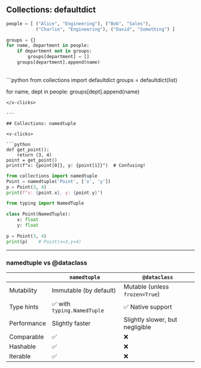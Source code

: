 ## Collections: defaultdict

<v-clicks>

```python
people = [ ("Alice", "Engineering"), ("Bob", "Sales"), 
           ("Charlie", "Engineering"), ("David", "Something") ]

groups = {}
for name, department in people:
    if department not in groups:
        groups[department] = []
    groups[department].append(name)
```
<br>
```python
from collections import defaultdict
groups = defaultdict(list)

for name, dept in people:
    groups[dept].append(name)
```
</v-clicks>

---

## Collections: namedtuple

<v-clicks>

```python
def get_point():
    return (3, 4)
point = get_point()
print(f"x: {point[0]}, y: {point[1]}")  # Confusing!
```

```python
from collections import namedtuple
Point = namedtuple('Point', ['x', 'y'])
p = Point(3, 4)
print(f"x: {point.x}, y: {point.y}") 

```

```python
from typing import NamedTuple

class Point(NamedTuple):
    x: float
    y: float

p = Point(3, 4)
print(p)    # Point(x=3,y=4)
```

</v-clicks>

---

### namedtuple vs @dataclass


|                 | `namedtuple`       | `@dataclass`                          |
|-----------------------|--------------------------------------|----------------------------------------|
| Mutability            | Immutable (by default)               | Mutable (unless `frozen=True`)         |
| Type hints            | ✅ with `typing.NamedTuple`          | ✅ Native support                      |
| Performance           | Slightly faster                      | Slightly slower, but negligible       |
| Comparable | ✅ | ❌ |
| Hashable | ✅ | ❌ |
| Iterable | ✅ | ❌ |